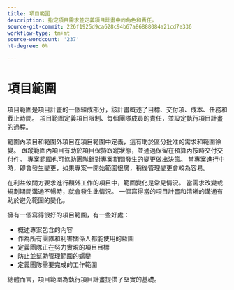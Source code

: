 ```yaml
---
title: 項目範圍
description: 指定項目需求並定義項目計畫中的角色和責任。
source-git-commit: 226f1925d9ca628c94b67a86888084a21cd7e336
workflow-type: tm+mt
source-wordcount: '237'
ht-degree: 0%

---
```



# 項目範圍

項目範圍是項目計畫的一個組成部分，該計畫概述了目標、交付項、成本、任務和截止時間。 項目範圍定義項目限制、每個團隊成員的責任，並設定執行項目計畫的過程。

範圍內項目和範圍外項目在項目範圍中定義，這有助於區分批准的需求和範圍徐變。 跟蹤範圍內項目有助於項目保持跟蹤狀態，並通過保留在預算內按時交付交付件。 專案範圍也可協助團隊針對專案期間發生的變更做出決策。 當專案進行中時，即會發生變更，如果專案一開始範圍很廣，稍後管理變更會較為容易。

在利益攸關方要求進行額外工作的項目中，範圍變化是常見情況。 當需求改變或規劃期間溝通不暢時，就會發生此情況。 一個寫得當的項目計畫和清晰的溝通有助於避免範圍的變化。

擁有一個寫得很好的項目範圍，有一些好處：

- 概述專案包含的內容
- 作為所有團隊和利害關係人都能使用的藍圖
- 定義團隊正在努力實現的項目目標
- 防止並幫助管理範圍的蠕變
- 定義團隊需要完成的工作範圍

總體而言，項目範圍為執行項目計畫提供了堅實的基礎。
